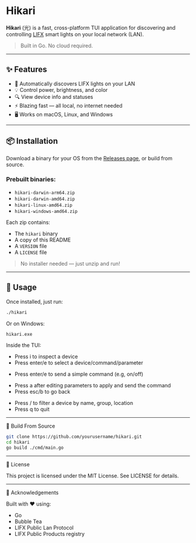 # Hikari

**Hikari** (光) is a fast, cross-platform TUI application for discovering and controlling [LIFX](https://www.lifx.com/) smart lights on your local network (LAN).

> Built in Go. No cloud required.

---

## ✨ Features

- 🧭 Automatically discovers LIFX lights on your LAN
- 💡 Control power, brightness, and color
- 🔍 View device info and statuses
- ⚡️ Blazing fast — all local, no internet needed
- 🖥️ Works on macOS, Linux, and Windows

---

## 📦 Installation

Download a binary for your OS from the [Releases page](https://github.com/yourusername/hikari/releases), or build from source.

### Prebuilt binaries:

- `hikari-darwin-arm64.zip`
- `hikari-darwin-amd64.zip`
- `hikari-linux-amd64.zip`
- `hikari-windows-amd64.zip`

Each zip contains:

- The `hikari` binary
- A copy of this README
- A `VERSION` file
- A `LICENSE` file

> No installer needed — just unzip and run!

---

## 🚀 Usage

Once installed, just run:

```bash
./hikari
```

Or on Windows:

```bash
hikari.exe
```

Inside the TUI:

- Press i to inspect a device
- Press enter/e to select a device/command/parameter

* Press enter/e to send a simple command (e.g, on/off)

- Press a after editing parameters to apply and send the command
- Press esc/b to go back

* Press / to filter a device by name, group, location
* Press q to quit

---

🔧 Build From Source

```bash
git clone https://github.com/yourusername/hikari.git
cd hikari
go build ./cmd/main.go
```

---

📜 License

This project is licensed under the MIT License. See LICENSE for details.

---

🙏 Acknowledgements

Built with ❤️ using:

- Go
- Bubble Tea
- LIFX Public Lan Protocol
- LIFX Public Products registry
